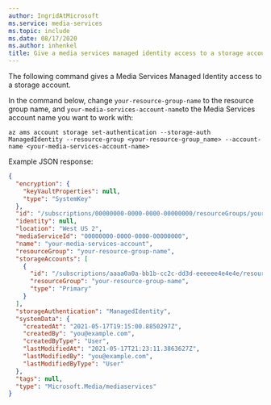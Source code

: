 ```yaml
---
author: IngridAtMicrosoft
ms.service: media-services
ms.topic: include
ms.date: 08/17/2020
ms.author: inhenkel
title: Give a media services managed identity access to a storage account
---
```


<!-- ### Give a Media Services Managed identity access to a storage account. -->

The following command gives a Media Services Managed Identity access to a storage account.

In the command below, change `your-resource-group-name` to the resource group name, and `your-media-services-account-name`to the Media Services account name you want to work with:

```cloudshell-bash
az ams account storage set-authentication --storage-auth ManagedIdentity --resource-group <your-resource-group_name> --account-name <your-media-services-account-name>

```

Example JSON response:

```json
{
  "encryption": {
    "keyVaultProperties": null,
    "type": "SystemKey"
  },
  "id": "/subscriptions/00000000-0000-0000-00000000/resourceGroups/your-resource-group-name/providers/Microsoft.Media/mediaservices/your-storage-account-name",
  "identity": null,
  "location": "West US 2",
  "mediaServiceId": "00000000-0000-0000-00000000",
  "name": "your-media-services-account",
  "resourceGroup": "your-resource-group-name",
  "storageAccounts": [
    {
      "id": "/subscriptions/aaaa0a0a-bb1b-cc2c-dd3d-eeeeee4e4e4e/resourceGroups/your-resource-group-name/providers/Microsoft.Storage/storageAccounts/your-storage-account-name",
      "resourceGroup": "your-resource-group-name",
      "type": "Primary"
    }
  ],
  "storageAuthentication": "ManagedIdentity",
  "systemData": {
    "createdAt": "2021-05-17T19:15:00.8850297Z",
    "createdBy": "you@example.com",
    "createdByType": "User",
    "lastModifiedAt": "2021-05-17T21:23:11.3863627Z",
    "lastModifiedBy": "you@example.com",
    "lastModifiedByType": "User"
  },
  "tags": null,
  "type": "Microsoft.Media/mediaservices"
}

```
